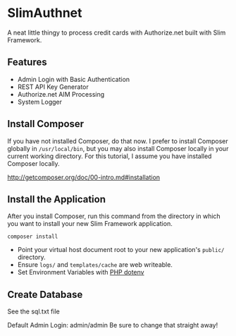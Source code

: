 # SlimAuthnet

A neat little thingy to process credit cards with Authorize.net built with Slim Framework.

## Features
* Admin Login with Basic Authentication
* REST API Key Generator
* Authorize.net AIM Processing
* System Logger

## Install Composer

If you have not installed Composer, do that now. I prefer to install Composer globally in `/usr/local/bin`, but you may also install Composer locally in your current working directory. For this tutorial, I assume you have installed Composer locally.

<http://getcomposer.org/doc/00-intro.md#installation>

## Install the Application

After you install Composer, run this command from the directory in which you want to install your new Slim Framework application.

    composer install

* Point your virtual host document root to your new application's `public/` directory.
* Ensure `logs/` and `templates/cache` are web writeable.
* Set Environment Variables with [PHP dotenv](https://github.com/vlucas/phpdotenv)

## Create Database
See the sql.txt file

Default Admin Login: admin/admin
Be sure to change that straight away!